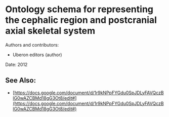 Ontology schema for representing the cephalic region and postcranial axial skeletal system
==========================================================================================

Authors and contributors:

 * Uberon editors (author)

Date: 2012





See Also:
---------

 * [https://docs.google.com/document/d/1r9kNPpFYGdu0SpJDLyFAVQczBlG0wAZCBMd18gG3Ot8/edit#](https://docs.google.com/document/d/1r9kNPpFYGdu0SpJDLyFAVQczBlG0wAZCBMd18gG3Ot8/edit#)
